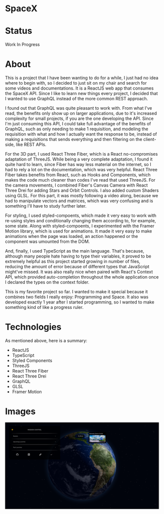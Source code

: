 # SpaceX

# Status
Work In Progress

# About
This is a project that I have been wanting to do for a while, I just had no idea where to begin with, so I decided to just sit on my chair and search for some videos and documentations. It is a ReactJS web app that consumes the SpaceX API. Since I like to learn new things every project, I decided that I wanted to use GraphQL instead of the more common REST approach.

I found out that GraphQL was quite pleasant to work with. From what I've read, the benefits only show up on larger applications, due to it's increased complexity for small projects, if you are the one developing the API. Since I'm just consuming this API, I could take full advantage of the benefits of GraphQL, such as only needing to make 1 requisition, and modeling the requisition with what and how I actually want the response to be, instead of making a requisitions that sends everything and then filtering on the client-side, like REST APIs.

For the 3D part, I used React Three Fiber, which is a React no-compromises adaptation of ThreeJS. While being a very complete adaptation, I found it quite hard to learn, since Fiber has way less material on the internet, so I had to rely a lot on the documentation, which was very helpful. React Three Fiber takes benefits from React, such as Hooks and Components, which makes the code much cleaner than codes I've read that used ThreeJS. For the camera movements, I combined Fiber's Canvas Camera with React Three Drei for adding Stars and Orbit Controls. I also added custom Shaders using GLSL. For this part, it was mostly following a video along, because we had to manipulate vectors and matrices, which was very confusing and is something I'll have to study further later.

For styling, I used styled-compoents, which made it very easy to work with re-using styles and conditionally changing them according to, for example, some state. Along with styled-compoents, I experimented with the Framer Motion library, which is used for animations. It made it very easy to make animations when the page was loaded, an action happened or the component was umounted from the DOM.

And, finally, I used TypeScript as the main language. That's because, although many people hate having to type their variables, it proved to be extremely helpful as this project started growing in number of files, reducing the amount of error because of different types that JavaScript might've missed. It was also really nice when paired with React's Context API, which provided auto-completion throughout the whole application once I declared the types on the context folder.

This is my favorite project so far. I wanted to make it special because it combines two fields I really enjoy: Programming and Space. It also was developed exactly 1 year after I started programming, so I wanted to make something kind of like a progress ruler. 

# Technologies
As mentioned above, here is a summary:

- ReactJS
- TypeScript
- Styled Components
- ThreeJS
- React Three Fiber
- React Three Drei
- GraphQL
- GLSL
- Framer Motion

# Images

![alt text](https://github.com/gustavokenzo1/SpaceX/blob/main/thumbnail.png?raw=true)
